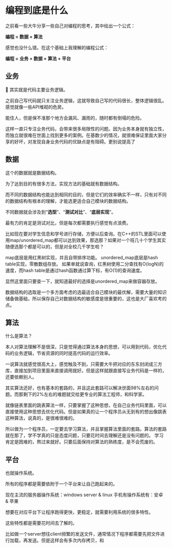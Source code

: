 # 编程到底是什么

之前看一些大牛分享一些自己对编程的思考，其中给出一个公式：

**编程 = 数据 + 算法**

感觉也没什么错。在这个基础上我理解的编程公式：

**编程 = 业务 + 数据 + 算法 + 平台**

## 业务

其实就是代码主要业务逻辑。

之前自己写代码就只关注业务逻辑，这就导致自己写的代码很长，整体逻辑很乱。感觉就像一些API堆砌的危房。

能住人，但是保不准那个地方会漏风、漏雨的，随时都有倒塌的危险。

这样一直只专注业务代码，会带来很多局限性的问题。因为业务本身就有独立性，而独立就很难在世面上找到更多的案例。在基数少的情况，就很难保证里面大家分享的好坏，对发现自身业务代码的优缺点是有阻碍。更别说提高了

## 数据

这个的数据就是数据结构。

为了达到目的有很多方法，实现方法的基础就有数据结构。

而不同的数据结构也能达到相同的目的，但是它们的效率确实不一样，只有对不同的数据结构有根本的理解，才能选更适合自己模块的数据结构。

不同数据就会涉及到“**选型**”、“**测试对比**”、“**底层实现**”。

最有力的肯定是测试对比，但是每次都需要执行感觉有点浪费。

比如现在要对学生信息和学号进行存储，方便以后查询。在C++的STL里面可以使用map/unordered_map都可以达到效果，那选那？如果对一个班几十个学生其实随便选那个都是可以的，但是对全校几千学生啦？

map底层是用红黑树实现，并且自带排序功能。
unordered_map底层是hash table实现，零散数组存放。
如果单就说查询，红黑树使用二分查找有O(logN)的速度，而hash table是通过hash函数通过算下标，有O(1)的查询速度。

显然这里面只要查一下，就知道最好的选择是unordered_map来做容器存放。

数据结构的选取是一个多方面考虑的选最适合自己模块的最优解，需要大量的知识储备做基础，所以保存自己对数据结构的敏感度是很重要的，这也是大厂喜欢考的点。

## 算法

什么是算法？

本人对算法理解不是很深，只是觉得通过算法本身的思想，可以用到代码，优化代码的业务逻辑，节省资源的同时提高代码的运行效率。

一说算法就感觉很高大上，感觉触及不到，只需要大牛把对应的东东封闭成三方库，直接加到项目里面来直接调用就好。但是这样就跟直接写业务代码是一样的，还要依赖别人。

其实算法还好，也有基本的套路的，并且这此套路可以解决世面98%左右的问题。而那剩下的2%左右的难题就交给更专业的算法工程师，和科学家。

就像链表里面的跳表算法一样，只要掌握了这种思想，在自己业务代码里面，可以直接使用这种思想去优化代码。但是如果真的让一个程序员从无到有的想出像跳表这种算法，说真的，是很难很难的。

所以做为一个程序员，一定要去学习算法，并且掌握算法里面的套路。算法的套路就在那了，学不学真的只是态度问题，只要花时间去理解还是没有问题的。
学习肯定是困难的，熬过来就好。只要后面保持对算法的熟练度，是不会荒废的。

## 平台

也就操作系统。

所有的程序都是需要依附于一个平台来让自己跑起来的。

现在主流的服务器操作系统：windows server & linux
手机有操作系统有：安卓 & 苹果

想要在对应平台下让程序跑得更快，更稳定，就需要利用系统的很多特性。

这些特性都是需要花时间去了解的。

比如做一个server想往client频繁的发送文件，通常情况下程序都需要先把文件进行加载，再发送。但是这样会有多次内存拷贝，和

